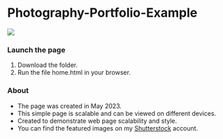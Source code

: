 # Photography-Portfolio-Example

<img src="https://images.squarespace-cdn.com/content/v1/587b630aebbd1ab22efeeb6b/fe37730f-10dc-4d12-b5fe-00ba83269590/Website+portfolio+page+demo+collage.png"/>

### Launch the page

1) Download the folder.
2) Run the file home.html in your browser.

### About

- The page was created in May 2023.
- This simple page is scalable and can be viewed on different devices.
- Created to demonstrate web page scalability and style.
- You can find the featured images on my [Shutterstock](https://www.shutterstock.com/g/Kristopher+Pepper?rid=263519982) account.
